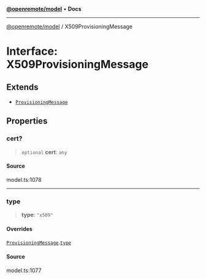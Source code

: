 [**@openremote/model**](../README.md) • **Docs**

***

[@openremote/model](../globals.md) / X509ProvisioningMessage

# Interface: X509ProvisioningMessage

## Extends

- [`ProvisioningMessage`](ProvisioningMessage.md)

## Properties

### cert?

> `optional` **cert**: `any`

#### Source

model.ts:1078

***

### type

> **type**: `"x509"`

#### Overrides

[`ProvisioningMessage`](ProvisioningMessage.md).[`type`](ProvisioningMessage.md#type)

#### Source

model.ts:1077
